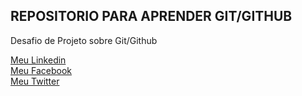 ## REPOSITORIO PARA APRENDER GIT/GITHUB
Desafio de Projeto sobre Git/Github

[Meu Linkedin](https://www.linkedin.com/in/gustavolobo1/)</br>
[Meu Facebook](https://web.facebook.com/gustavo.lobo.75685)</br>
[Meu Twitter](https://twitter.com/GustavoLoboM95)

